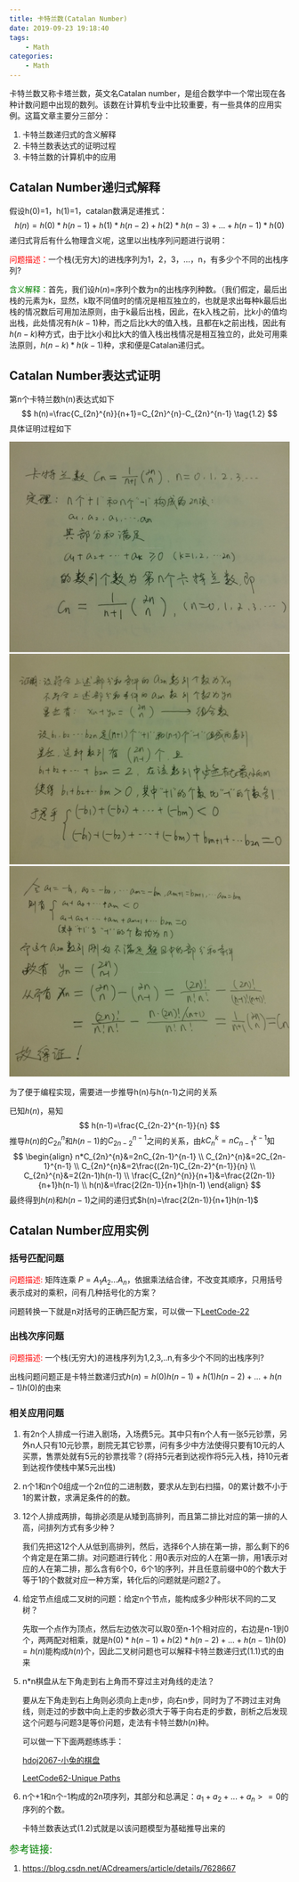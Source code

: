 ```yaml
---
title: 卡特兰数(Catalan Number)
date: 2019-09-23 19:18:40
tags:
    - Math
categories:
	- Math
---
```


卡特兰数又称卡塔兰数，英文名Catalan number，是组合数学中一个常出现在各种计数问题中出现的数列。该数在计算机专业中比较重要，有一些具体的应用实例。这篇文章主要分三部分：

1. 卡特兰数递归式的含义解释
2. 卡特兰数表达式的证明过程
3. 卡特兰数的计算机中的应用

## Catalan Number递归式解释

假设h(0)=1，h(1)=1，catalan数满足递推式：
$$
h(n) = h(0)*h(n-1) + h(1)*h(n-2) + h(2)*h(n-3) + ... +h(n-1)*h(0) \tag{1.1}
$$
递归式背后有什么物理含义呢，这里以出栈序列问题进行说明：

<font color='red'>问题描述：</font>一个栈(无穷大)的进栈序列为1，2，3，…，n，有多少个不同的出栈序列?

<font color='green'>含义解释：</font>首先，我们设$h(n)$=序列个数为n的出栈序列种数。（我们假定，最后出栈的元素为k，显然，k取不同值时的情况是相互独立的，也就是求出每种k最后出栈的情况数后可用加法原则，由于k最后出栈，因此，在k入栈之前，比k小的值均出栈，此处情况有$h(k-1)$种，而之后比k大的值入栈，且都在k之前出栈，因此有$h(n-k)$种方式，由于比k小和比k大的值入栈出栈情况是相互独立的，此处可用乘法原则，$h(n-k)*h(k-1)$种，求和便是Catalan递归式。

## Catalan Number表达式证明

第n个卡特兰数h(n)表达式如下
$$
h(n)=\frac{C_{2n}^{n}}{n+1}=C_{2n}^{n}-C_{2n}^{n-1} \tag{1.2}
$$
具体证明过程如下

<div align="center">
    <img src="https://raw.githubusercontent.com/tracy-talent/tracy-talent.github.io/hexo/source/images/catalan1.jpeg">
</div>

<div align="center">
    <img src="https://raw.githubusercontent.com/tracy-talent/tracy-talent.github.io/hexo/source/images/catalan2.jpeg">
</div>

<div align="center">
    <img src="https://raw.githubusercontent.com/tracy-talent/tracy-talent.github.io/hexo/source/images/catalan3.jpeg">
</div>

为了便于编程实现，需要进一步推导h(n)与h(n-1)之间的关系

已知$h(n)$，易知
$$
h(n-1)=\frac{C_{2n-2}^{n-1}}{n}
$$
推导$h(n)$的$C_{2n}^{n}$和$h(n-1)$的$C_{2n-2}^{n-1}$之间的关系，由$kC_{n}^{k}=nC_{n-1}^{k-1}$知
$$
\begin{align}
n*C_{2n}^{n}&=2nC_{2n-1}^{n-1} \\
C_{2n}^{n}&=2C_{2n-1}^{n-1} \\
C_{2n}^{n}&=2\frac{(2n-1)C_{2n-2}^{n-1}}{n} \\
C_{2n}^{n}&=2(2n-1)h(n-1) \\
\frac{C_{2n}^{n}}{n+1}&=\frac{2(2n-1)}{n+1}h(n-1) \\
h(n)&=\frac{2(2n-1)}{n+1}h(n-1)
\end{align}
$$
最终得到$h(n)$和$h(n-1)$之间的递归式$h(n)=\frac{2(2n-1)}{n+1}h(n-1)$

## Catalan Number应用实例

### 括号匹配问题

<font color='red'>问题描述: </font>矩阵连乘 $P=A_1A_2...A_n$，依据乘法结合律，不改变其顺序，只用括号表示成对的乘积，问有几种括号化的方案？

问题转换一下就是n对括号的正确匹配方案，可以做一下[LeetCode-22](https://leetcode.com/problems/generate-parentheses/)

### 出栈次序问题

<font color='red'>问题描述: </font>一个栈(无穷大)的进栈序列为1,2,3,..n,有多少个不同的出栈序列?

出栈问题问题正是卡特兰数递归式$h(n)=h(0)h(n-1)+h(1)h(n-2)+...+h(n-1)h(0)$的由来

### 相关应用问题

1. 有2n个人排成一行进入剧场，入场费5元。其中只有n个人有一张5元钞票，另外n人只有10元钞票，剧院无其它钞票，问有多少中方法使得只要有10元的人买票，售票处就有5元的钞票找零？(将持5元者到达视作将5元入栈，持10元者到达视作使栈中某5元出栈)

2. n个1和n个0组成一个2n位的二进制数，要求从左到右扫描，0的累计数不小于1的累计数，求满足条件的的数。

3. 12个人排成两排，每排必须是从矮到高排列，而且第二排比对应的第一排的人高，问排列方式有多少种？

   我们先把这12个人从低到高排列，然后，选择6个人排在第一排，那么剩下的6个肯定是在第二排。对问题进行转化：用0表示对应的人在第一排，用1表示对应的人在第二排，那么含有6个0，6个1的序列，并且任意前缀中0的个数大于等于1的个数就对应一种方案，转化后的问题就是问题2了。

4. 给定节点组成二叉树的问题：给定n个节点，能构成多少种形状不同的二叉树？

   先取一个点作为顶点，然后左边依次可以取0至n-1个相对应的，右边是n-1到0个，两两配对相乘，就是$h(0)*h(n-1) + h(2)*h(n-2) + ... + h(n-1)h(0)=h(n)$能构成$h(n)$个，因此二叉树问题也可以解释卡特兰数递归式(1.1)式的由来

5. n\*n棋盘从左下角走到右上角而不穿过主对角线的走法？

   要从左下角走到右上角则必须向上走n步，向右n步，同时为了不跨过主对角线，则走过的步数中向上走的步数必须大于等于向右走的步数，剖析之后发现这个问题与问题3是等价问题，走法有卡特兰数$h(n)$种。

   可以做一下下面两题练练手：

   [hdoj2067-小兔的棋盘](http://acm.hdu.edu.cn/showproblem.php?pid=2067)

   [LeetCode62-Unique Paths](https://leetcode.com/problems/unique-paths/)

6. n个+1和n个-1构成的2n项序列，其部分和总满足：$a_1+a_2+...+a_n>=0$的序列的个数。

   卡特兰数表达式(1.2)式就是以该问题模型为基础推导出来的



<font color="green" size=4>参考链接:</font>

1. https://blog.csdn.net/ACdreamers/article/details/7628667